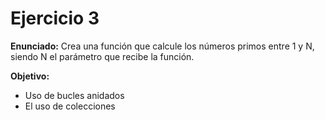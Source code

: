 # Ejercicio 3

__Enunciado:__ Crea una función que calcule los números primos entre 1 y N, siendo N el parámetro que recibe la función.

__Objetivo:__

- Uso de bucles anidados
- El uso de colecciones
